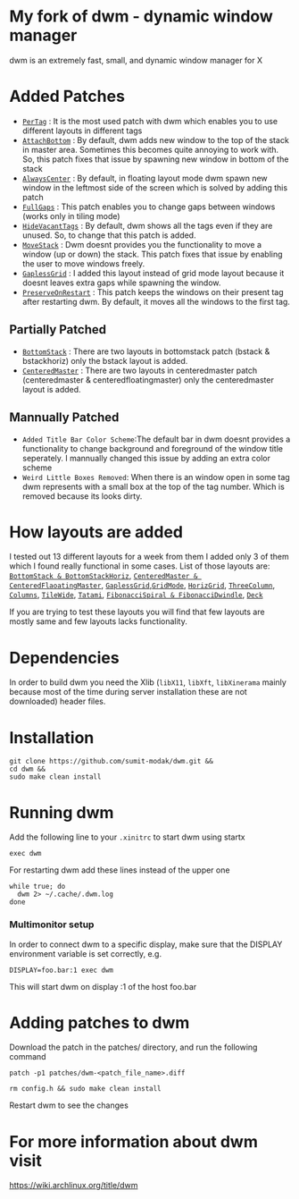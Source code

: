 # My fork of dwm - dynamic window manager
dwm is an extremely fast, small, and dynamic window manager for X

# Added Patches
- [`PerTag`](https://dwm.suckless.org/patches/pertag/) : It is the most used patch with dwm which enables you to use different layouts in different tags
- [`AttachBottom`](https://dwm.suckless.org/patches/attachbottom/) : By default, dwm adds new window to the top of the stack in master area. Sometimes this becomes quite annoying to work with. So, this patch fixes that issue by spawning new window in bottom of the stack
- [`AlwaysCenter`](https://dwm.suckless.org/patches/alwayscenter/) : By default, in floating layout mode dwm spawn new window in the leftmost side of the screen which is solved by adding this patch
- [`FullGaps`](https://dwm.suckless.org/patches/fullgaps/) : This patch enables you to change gaps between windows (works only in tiling mode)
- [`HideVacantTags`](https://dwm.suckless.org/patches/hide_vacant_tags/) : By default, dwm shows all the tags even if they are unused. So, to change that this patch is added.
- [`MoveStack`](https://dwm.suckless.org/patches/movestack/) : Dwm doesnt provides you the functionality to move a window (up or down) the stack. This patch fixes that issue by enabling the user to move windows freely.
- [`GaplessGrid`](https://dwm.suckless.org/patches/gaplessgrid/) : I added this layout instead of grid mode layout because it doesnt leaves extra gaps while spawning the window.
- [`PreserveOnRestart`](https://dwm.suckless.org/patches/preserveonrestart/) : This patch keeps the windows on their present tag after restarting dwm. By default, it moves all the windows to the first tag.

## Partially Patched
- [`BottomStack`](https://dwm.suckless.org/patches/bottomstack/) : There are two layouts in bottomstack patch (bstack & bstackhoriz) only the bstack layout is added.
- [`CenteredMaster`](https://dwm.suckless.org/patches/centeredmaster/) : There are two layouts in centeredmaster patch (centeredmaster & centeredfloatingmaster) only the centeredmaster layout is added.

## Mannually Patched
- `Added Title Bar Color Scheme`:The default bar in dwm doesnt provides a functionality to change background and foreground of the window title seperately. I mannually changed this issue by adding an extra color scheme
- `Weird Little Boxes Removed`: When there is an window open in some tag dwm represents with a small box at the top of the tag number. Which is removed because its looks dirty.

# How layouts are added
I tested out 13 different layouts for a week from them I added only 3 of them which I found really functional in some cases. List of those layouts are: [`BottomStack & BottomStackHoriz`](https://dwm.suckless.org/patches/bottomstack/), [`CenteredMaster & CenteredFlaoatingMaster`](https://dwm.suckless.org/patches/centeredmaster/), [`GaplessGrid`](https://dwm.suckless.org/patches/gaplessgrid/),[`GridMode`](https://dwm.suckless.org/patches/gridmode/), [`HorizGrid`](https://dwm.suckless.org/patches/horizgrid/), [`ThreeColumn`](https://dwm.suckless.org/patches/three-column/), [`Columns`](https://dwm.suckless.org/patches/columns/), [`TileWide`](https://dwm.suckless.org/patches/tilewide/), [`Tatami`](https://dwm.suckless.org/patches/tatami/), [`FibonacciSpiral & FibonacciDwindle`](https://dwm.suckless.org/patches/fibonacci/), [`Deck`](https://dwm.suckless.org/patches/deck/)

If you are trying to test these layouts you will find that few layouts are mostly same and few layouts lacks functionality.

# Dependencies
In order to build dwm you need the Xlib (`libX11`, `libXft`, `libXinerama` mainly because most of the time during server installation these are not downloaded) header files.

# Installation
```
git clone https://github.com/sumit-modak/dwm.git &&
cd dwm &&
sudo make clean install
```

# Running dwm
Add the following line to your `.xinitrc` to start dwm using startx
```
exec dwm
```
For restarting dwm add these lines instead of the upper one
```
while true; do
  dwm 2> ~/.cache/.dwm.log
done
```
### Multimonitor setup
In order to connect dwm to a specific display, make sure that the DISPLAY environment variable is set correctly, e.g.
```
DISPLAY=foo.bar:1 exec dwm
```
This will start dwm on display :1 of the host foo.bar

# Adding patches to dwm
Download the patch in the patches/ directory, and run the following command
```
patch -p1 patches/dwm-<patch_file_name>.diff
```
```
rm config.h && sudo make clean install
```
Restart dwm to see the changes

# For more information about dwm visit
https://wiki.archlinux.org/title/dwm